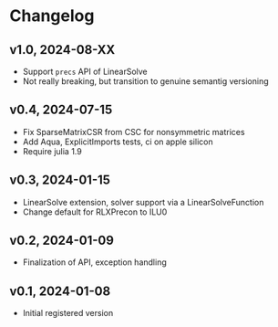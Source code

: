 # Changelog

## v1.0, 2024-08-XX
- Support `precs` API of LinearSolve
- Not really breaking, but transition to genuine semantig versioning


## v0.4, 2024-07-15
- Fix SparseMatrixCSR from CSC for nonsymmetric matrices
- Add Aqua, ExplicitImports tests, ci on apple silicon
- Require julia 1.9

## v0.3, 2024-01-15
- LinearSolve extension, solver support  via a LinearSolveFunction 
- Change default for RLXPrecon to ILU0

## v0.2, 2024-01-09 
- Finalization of API, exception handling

## v0.1, 2024-01-08
- Initial registered version
